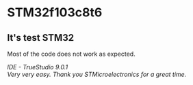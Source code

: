 <h1>STM32f103c8t6</h1>
<h2>It's test STM32</h2>
Most of the code does not work as expected.

<p><i>IDE - TrueStudio 9.0.1</i><br />
<i>Very very easy. Thank you STMicroelectronics for a great time.</i><p/>
